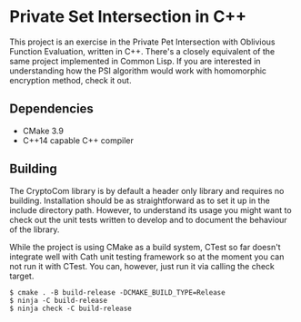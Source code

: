 Private Set Intersection in C++
===============================

This project is an exercise in the Private Pet Intersection with Oblivious Function Evaluation, written in C++. There's a closely equivalent of the same project implemented in Common Lisp. If you are interested in understanding how the PSI algorithm would work with homomorphic encryption method, check it out.


Dependencies
------------

 * CMake 3.9
 * C++14 capable C++ compiler


Building
--------

The CryptoCom library is by default a header only library and requires no building. Installation should be as straightforward as to set it up in the include directory path. However, to understand its usage you might want to check out the unit tests written to develop and to document the behaviour of the library.

While the project is using CMake as a build system, CTest so far doesn't integrate well with Cath unit testing framework so at the moment you can not run it with CTest. You can, however, just run it via calling the check target.

    $ cmake . -B build-release -DCMAKE_BUILD_TYPE=Release
    $ ninja -C build-release
    $ ninja check -C build-release
